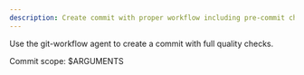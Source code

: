 ```yaml
---
description: Create commit with proper workflow including pre-commit checks
---
```


Use the git-workflow agent to create a commit with full quality checks.

Commit scope: $ARGUMENTS